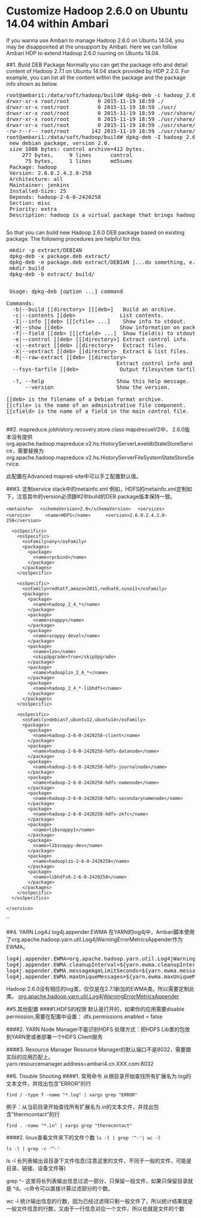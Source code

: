 # Customize Hadoop 2.6.0 on Ubuntu 14.04 within Ambari
If you wanna use Ambari to manage Hadoop 2.6.0 on Ubuntu 14.04, you may be disappointed at the unsupport by Ambari. Here we can follow Ambari HDP to extend Hadoop 2.6.0 ruuning on Ubuntu 14.04.  

##1. Build DEB Package
Normally you can get the package info and detail content of Hadoop 2.7.1 on Ubuntu 14.04 stack provided by HDP 2.2.0. For example, you can list all the content within the package and the package info shown as below.
<pre>
root@ambari1:/data/soft/hadoop/build# dpkg-deb -c hadoop_2.6.0.2.4.2.0-258_all.deb 
drwxr-xr-x root/root         0 2015-11-19 18:59 ./
drwxr-xr-x root/root         0 2015-11-19 18:59 ./usr/
drwxr-xr-x root/root         0 2015-11-19 18:59 ./usr/share/
drwxr-xr-x root/root         0 2015-11-19 18:59 ./usr/share/doc/
drwxr-xr-x root/root         0 2015-11-19 18:59 ./usr/share/doc/hadoop/
-rw-r--r-- root/root       142 2015-11-19 18:59 ./usr/share/doc/hadoop/changelog.Debian.gz
root@ambari1:/data/soft/hadoop/build# dpkg-deb -I hadoop_2.6.0.2.4.2.0-258_all.deb 
 new debian package, version 2.0.
 size 1008 bytes: control archive=412 bytes.
     277 bytes,     9 lines      control              
      75 bytes,     1 lines      md5sums              
 Package: hadoop
 Version: 2.6.0.2.4.2.0-258
 Architecture: all
 Maintainer: jenkins 
 Installed-Size: 25
 Depends: hadoop-2-6-0-2420258
 Section: misc
 Priority: extra
 Description: hadoop is a virtual package that brings hadoop-2-6-0-2420258 as a dependency.
 </pre>

 So that you can build new Hadoop 2.6.0 DEB package based on existing package. The following procedures are helpful for this.
 <pre>
 mkdir -p extract/DEBIAN 
 dpkg-deb -x package.deb extract/ 
 dpkg-deb -e package.deb extract/DEBIAN [...do something, e.g. edit the control file...] 
 mkdir build 
 dpkg-deb -b extract/ build/
 </pre>

 <pre>
 Usage: dpkg-deb [option ...] command

Commands:
  -b|--build [[directory> [[[deb>]   Build an archive.
  -c|--contents [[deb>              List contents.
  -I|--info [[deb> [[[cfile> ...]    Show info to stdout.
  -W|--show [[deb>                  Show information on package(s)
  -f|--field [[deb> [[[cfield> ...]  Show field(s) to stdout.
  -e|--control [[deb> [[[directory>] Extract control info.
  -x|--extract [[deb> [[directory>   Extract files.
  -X|--vextract [[deb> [[directory>  Extract & list files.
  -R|--raw-extract [[deb> [[directory>
                                   Extract control info and files.
  --fsys-tarfile [[deb>             Output filesystem tarfile.

  -?, --help                       Show this help message.
      --version                    Show the version.

[[deb> is the filename of a Debian format archive.
[[cfile> is the name of an administrative file component.
[[cfield> is the name of a field in the main control file.
 </pre>

##2.  mapreduce.jobhistory.recovery.store.class
mapdrecueV2中， 2.6.0版本没有提供org.apache.hadoop.mapreduce.v2.hs.HistoryServerLeveldbStateStoreService，需要替换为org.apache.hadoop.mapreduce.v2.hs.HistoryServerFileSystemStateStoreService.

此配置在Advanced mapred-site中可以手工配置默认值。


###3. 定制service stack中的metainfo.xml
例如，HDFS的metainfo.xml定制如下，注意其中的version必须跟#2中build的DEB package版本保持一致。

`<metainfo>`
`  <schemaVersion>2.0</schemaVersion>`
`  <services>`
`    <service> `
`      <name>HDFS</name> `
`      <version>2.6.0.2.4.2.0-258</version> `

      <osSpecifics>
        <osSpecific>
          <osFamily>any</osFamily>
          <packages>
            <package>
              <name>rpcbind</name>
            </package>
          </packages>
        </osSpecific>

        <osSpecific>
          <osFamily>redhat7,amazon2015,redhat6,suse11</osFamily>
          <packages>
            <package>
              <name>hadoop_2_4_*</name>
            </package>
            <package>
              <name>snappy</name>
            </package>
            <package>
              <name>snappy-devel</name>
            </package>
            <package>
              <name>lzo</name>
              <skipUpgrade>true</skipUpgrade>
            </package>
            <package>
              <name>hadooplzo_2_4_*</name>
            </package>
            <package>
              <name>hadoop_2_4_*-libhdfs</name>
            </package>
          </packages>
        </osSpecific>

        <osSpecific>
          <osFamily>debian7,ubuntu12,ubuntu14</osFamily>
          <packages>
            <package>
              <name>hadoop-2-6-0-2420258-client</name>
            </package>
            <package>
              <name>hadoop-2-6-0-2420258-hdfs-datanode</name>
            </package>
            <package>
              <name>hadoop-2-6-0-2420258-hdfs-journalnode</name>
            </package>
            <package>
              <name>hadoop-2-6-0-2420258-hdfs-namenode</name>
            </package>
            <package>
              <name>hadoop-2-6-0-2420258-hdfs-secondarynamenode</name>
            </package>
            <package>
              <name>hadoop-2-6-0-2420258-hdfs-zkfc</name>
            </package>
            <package>
              <name>libsnappy1</name>
            </package>
            <package>
              <name>libsnappy-dev</name>
            </package>
            <package>
              <name>hadooplzo-2-6-0-2420258</name>
            </package>
            <package>
              <name>libhdfs0-2-6-0-2420258</name>
            </package>
          </packages>
        </osSpecific>
      </osSpecifics>

    </service>
  </services>
`</metainfo>`

##4. YARN Log4J log4j.appender.EWMA
在YARN的log4j中，Ambari脚本使用了org.apache.hadoop.yarn.util.Log4jWarningErrorMetricsAppender作为EWMA。
<pre>
log4j.appender.EWMA=org.apache.hadoop.yarn.util.Log4jWarningErrorMetricsAppender
log4j.appender.EWMA.cleanupInterval=${yarn.ewma.cleanupInterval}
log4j.appender.EWMA.messageAgeLimitSeconds=${yarn.ewma.messageAgeLimitSeconds}
log4j.appender.EWMA.maxUniqueMessages=${yarn.ewma.maxUniqueMessages}
</pre>

Hadoop 2.6.0没有相应的log类，仅仅是在2.7.1新加的EWMA类。所以需要定制此类。
<a href="Log4j/org/apache/hadoop/yarn/util/Log4jWarningErrorMetricsAppender.java">org.apache.hadoop.yarn.util.Log4jWarningErrorMetricsAppender</a>


##5.其他配置
####1.HDFS的权限
默认是打开的，如果你的应用需要disable permission,需要在配置中设置：
dfs.permissions.enabled = false

####2. YARN Node Manager不能识别HDFS
处理方式：把HDFS Lib里的包放到YARN里或者部署一个HDFS Client服务

####3. Resource Manager
Resource Manager的默认端口不是8032，需要跟实际的应用匹配上。yarn.resourcemanager.address=ambari4.cn.XXX.com:8032

##6. Trouble Shooting
####1. 常用命令
 从根目录开始查找所有扩展名为.log的文本文件，并找出包含”ERROR”的行

` find / -type f -name "*.log" | xargs grep "ERROR" `

例子：从当前目录开始查找所有扩展名为.in的文本文件，并找出包含”thermcontact”的行

` find . -name "*.in" | xargs grep "thermcontact" `

####2. linux查看文件夹下的文件个数
` ls -l | grep '^-'| wc -l `

` ls -l | grep -c '^-'  `

ls -l 长列表输出该目录下文件信息(注意这里的文件，不同于一般的文件，可能是目录、链接、设备文件等)

grep ^- 这里将长列表输出信息过滤一部分，只保留一般文件，如果只保留目录就是 ^d。-c命令可以直接计算过滤部分的个数。

wc -l 统计输出信息的行数，因为已经过滤得只剩一般文件了，所以统计结果就是一般文件信息的行数，又由于一行信息对应一个文件，所以也就是文件的个数